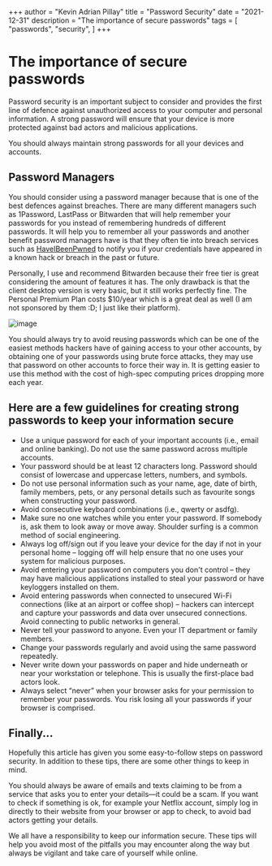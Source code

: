 +++
author = "Kevin Adrian Pillay"
title = "Password Security"
date = "2021-12-31"
description = "The importance of secure passwords"
tags = [
    "passwords",
    "security",
]
+++



# The importance of secure passwords

Password security is an important subject to consider and provides the first line of defence against unauthorized access to your computer and personal information. 
A strong password will ensure that your device is more protected against bad actors and malicious applications. 

You should always maintain strong passwords for all your devices and accounts. 

## Password Managers

You should consider using a password manager because that is one of the best defences against breaches. 
There are many different managers such as 1Password, LastPass or Bitwarden that will help remember your passwords for you instead of remembering hundreds of different passwords. It will help you to remember all your passwords and another benefit password managers have is that they often tie into breach services such as [HaveIBeenPwned](https://haveibeenpwned.com) to notify you if your credentials have appeared in a known hack or breach in the past or future.

Personally, I use and recommend Bitwarden because their free tier is great considering the amount of features it has. 
The only drawback is that the client desktop version is very basic, but it still works perfectly fine. 
The Personal Premium Plan costs $10/year which is a great deal as well (I am not sponsored by them :D; I just like their platform).

![image](https://user-images.githubusercontent.com/30116824/150829274-22190f00-1cec-4a97-ba1a-6d5aa226e487.png)

You should always try to avoid reusing passwords which can be one of the easiest methods hackers have of gaining access to your other accounts, by obtaining one of your passwords using brute force attacks, they may use that password on other accounts to force their way in. 
It is getting easier to use this method with the cost of high-spec computing prices dropping more each year. 


## Here are a few guidelines for creating strong passwords to keep your information secure

-	Use a unique password for each of your important accounts (i.e., email and online banking). Do not use the same password across multiple accounts. 
-	Your password should be at least 12 characters long. Password should consist of lowercase and uppercase letters, numbers, and symbols. 
-	Do not use personal information such as your name, age, date of birth, family members, pets, or any personal details such as favourite songs when constructing         your password.
-	Avoid consecutive keyboard combinations (i.e., qwerty or asdfg).
-	Make sure no one  watches while you enter your password. If somebody is, ask them to look away or move away. Shoulder surfing is a common method of social             engineering. 
-	Always log off/sign out if you leave your device for the day if not in your personal home – logging off will help ensure that no one uses your system for             malicious purposes. 
-	Avoid entering your password on computers you don't control – they may have malicious applications installed to steal your password or have keyloggers installed       on them.
-	Avoid entering passwords when connected to unsecured Wi-Fi connections (like at an airport or coffee shop) – hackers can intercept and capture your passwords and     data over       unsecured connections. Avoid connecting to public networks in general. 
-	Never tell your password to anyone. Even your IT department or family members.
-	Change your passwords regularly and avoid using the same password repeatedly.
-	Never write down your passwords on paper and hide underneath or near your workstation or telephone. This is usually the first-place bad actors look.
-	Always select “never” when your browser asks for your permission to remember your passwords. You risk losing all your passwords if your browser is comprised. 

## Finally...

Hopefully this article has given you some easy-to-follow steps on password security. In addition to these tips, there are some other things to keep in mind. 

You should always be aware of emails and texts claiming to be from a service that asks you to enter your details—it could be a scam. 
If you want to check if something is ok, for example your Netflix account, simply log in directly to their website from your browser or app to check, to avoid bad actors getting your details. 

We all have a responsibility to keep our information secure. These tips will help you avoid most of the pitfalls you may encounter along the way but always be vigilant and take care of yourself while online. 
